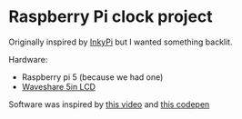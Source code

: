 # Raspberry Pi clock project

Originally inspired by [InkyPi](https://github.com/fatihak/InkyPi) but I wanted something backlit.

Hardware:
- Raspberry pi 5 (because we had one)
- [Waveshare 5in LCD](https://www.waveshare.com/5inch-dsi-lcd-c.htm)

Software was inspired by [this video](https://www.youtube.com/watch?v=RCzWkUX-qtY) and [this codepen](https://codepen.io/junxblah/pen/JojazXx)
